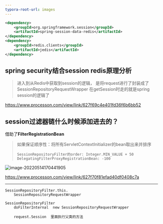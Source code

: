 ```yaml
---
typora-root-url: images
---
```


```xml
<dependency>
    <groupId>org.springframework.session</groupId>
    <artifactId>spring-session-data-redis</artifactId>
</dependency>
<dependency>
    <groupId>redis.clients</groupId>
    <artifactId>jedis</artifactId>
</dependency>
```



## spring security结合session redis原理分析

> 进入到从Redis中获取到session的逻辑，
> 是将request进行了封装成了SessionRepositoryRequestWrapper
> 在getSession时走的就是spring session的逻辑了

https://www.processon.com/view/link/627f69c4e401fd36f6b6bb52



## session过滤器链什么时候添加进去的？

借助了**FilterRegistrationBean**

> 如果保证顺序性：将所有ServletContextInitializer的bean取出来并排序
>
> ```
> SessionRepositoryFilter的order: Integer.MIN_VALUE + 50
> DelegatingFilterProxyRegistrationBean: -100
> ```

![image-20220514170441905](/image-20220514170441905.png)

https://www.processon.com/view/link/627f70f81efad40df0408c7a



-----------

```
SessionRepositoryFilter.this.
	SessionRepositoryRequestWrapper
```



```
SessionRepositoryFilter 
	doFilterInternal  new SessionRepositoryRequestWrapper
	
	request.Session  里面执行父类的方法
```

